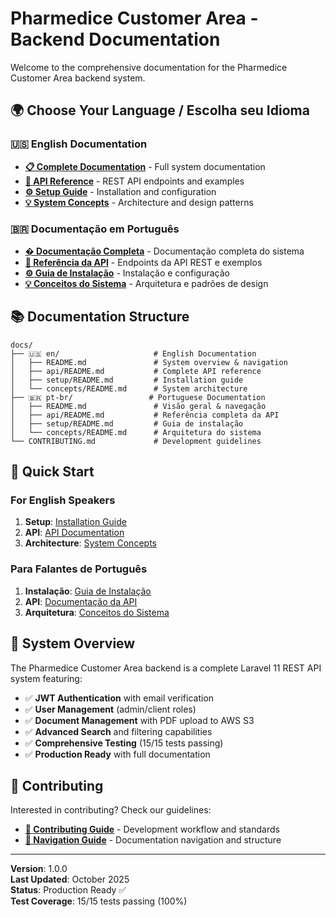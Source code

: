 # Pharmedice Customer Area - Backend Documentation

Welcome to the comprehensive documentation for the Pharmedice Customer Area backend system.

## 🌍 Choose Your Language / Escolha seu Idioma

### 🇺🇸 English Documentation
- **[📋 Complete Documentation](./docs/en/README.md)** - Full system documentation
- **[🚀 API Reference](./docs/en/api/README.md)** - REST API endpoints and examples
- **[⚙️ Setup Guide](./docs/en/setup/README.md)** - Installation and configuration
- **[💡 System Concepts](./docs/en/concepts/README.md)** - Architecture and design patterns

### 🇧🇷 Documentação em Português  
- **[� Documentação Completa](./docs/pt-br/README.md)** - Documentação completa do sistema
- **[🚀 Referência da API](./docs/pt-br/api/README.md)** - Endpoints da API REST e exemplos
- **[⚙️ Guia de Instalação](./docs/pt-br/setup/README.md)** - Instalação e configuração
- **[💡 Conceitos do Sistema](./docs/pt-br/concepts/README.md)** - Arquitetura e padrões de design

## 📚 Documentation Structure

```
docs/
├── 🇺🇸 en/                     # English Documentation
│   ├── README.md               # System overview & navigation
│   ├── api/README.md           # Complete API reference
│   ├── setup/README.md         # Installation guide
│   └── concepts/README.md      # System architecture
├── 🇧🇷 pt-br/                 # Portuguese Documentation
│   ├── README.md               # Visão geral & navegação
│   ├── api/README.md           # Referência completa da API
│   ├── setup/README.md         # Guia de instalação
│   └── concepts/README.md      # Arquitetura do sistema
└── CONTRIBUTING.md             # Development guidelines
```

## 🎯 Quick Start

### For English Speakers
1. **Setup**: [Installation Guide](./docs/en/setup/README.md) 
2. **API**: [API Documentation](./docs/en/api/README.md)
3. **Architecture**: [System Concepts](./docs/en/concepts/README.md)

### Para Falantes de Português
1. **Instalação**: [Guia de Instalação](./docs/pt-br/setup/README.md)
2. **API**: [Documentação da API](./docs/pt-br/api/README.md)  
3. **Arquitetura**: [Conceitos do Sistema](./docs/pt-br/concepts/README.md)

## 🚀 System Overview

The Pharmedice Customer Area backend is a complete Laravel 11 REST API system featuring:

- ✅ **JWT Authentication** with email verification
- ✅ **User Management** (admin/client roles)  
- ✅ **Document Management** with PDF upload to AWS S3
- ✅ **Advanced Search** and filtering capabilities
- ✅ **Comprehensive Testing** (15/15 tests passing)
- ✅ **Production Ready** with full documentation

## 🤝 Contributing

Interested in contributing? Check our guidelines:

- **[🤝 Contributing Guide](./docs/CONTRIBUTING.md)** - Development workflow and standards
- **[📝 Navigation Guide](./docs/NAVIGATION.md)** - Documentation navigation and structure

---

**Version**: 1.0.0  
**Last Updated**: October 2025  
**Status**: Production Ready ✅  
**Test Coverage**: 15/15 tests passing (100%)